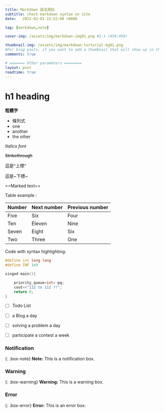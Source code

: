 ```yaml
---
title: Markdown 語法測試
subtitle: check markdown syntax on site
date:   2022-02-01 22:52:00 +0800

tag: [markdown,note]

cover-img: /assets/img/markdown-img01.png #1:1 (450:450)

thumbnail-img: /assets/img/markdown-turtorial-bg01.png
#For blog posts, if you want to add a thumbnail that will show up in the feed, use thumbnail-img: /path/to/image. If no thumbnail is provided, then cover-img will be used as the thumbnail. You can use thumbnail-img: "" to disable a thumbnail.
comments: true

# ======= Other parameters ========
layout: post
readtime: true
---
```


# h1 heading

**粗體字**

- 條列式
- one
- another
- the other

*Italics font*

~~Strikethrough~~

這是^上標^

這是~下標~

==Marked text==

Table example :

| Number | Next number | Previous number |
| :------ |:--- | :--- |
| Five | Six | Four |
| Ten | Eleven | Nine |
| Seven | Eight | Six |
| Two | Three | One |


Code with syntax highlighting:

```cpp
#define int long long 
#define INF 1e9

singed main(){

    priority_queue<int> pq;
    cout<<"112 to 112 ?!";
    return 0;
}
```

- [ ] Todo List
- [ ] a Blog a day
- [ ] solving a problem a day
- [ ] participate a contest a week



### Notification

{: .box-note}
**Note:** This is a notification box.

### Warning

{: .box-warning}
**Warning:** This is a warning box.

### Error

{: .box-error}
**Error:** This is an error box.